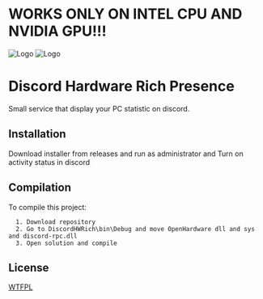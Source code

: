 # WORKS ONLY ON INTEL CPU AND NVIDIA GPU!!!
![Logo](https://github.com/Xottabich0/DiscordHWRich/blob/main/logo2.png?raw=true)
![Logo](https://github.com/Xottabich0/DiscordHWRich/blob/main/logo.png?raw=true)

# Discord Hardware Rich Presence

Small service that display your PC statistic on discord.



## Installation

Download installer from releases and run as administrator
and Turn on activity status in discord

    
## Compilation

To compile this project:
```
  1. Download repository
  2. Go to DiscordHWRich\bin\Debug and move OpenHardware dll and sys and discord-rpc.dll
  3. Open solution and compile
```


## License

[WTFPL](http://www.wtfpl.net/)

